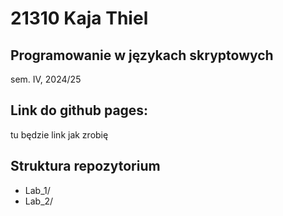 # 21310 Kaja Thiel 

## Programowanie w językach skryptowych 
sem. IV, 2024/25

## Link do github pages: 
tu będzie link jak zrobię

## Struktura repozytorium
- Lab_1/
- Lab_2/



